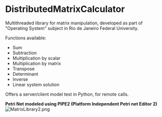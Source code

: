 # DistributedMatrixCalculator

Multithreaded library for matrix manipulation, developed as part of "Operating System" subject in Rio de Janeiro Federal University.

Functions available:
- Sum
- Subtraction
- Multiplication by scalar
- Multiplication by matrix
- Transpose
- Determinant
- Inverse
- Linear system solution

Offers a server/client model test in Python, for remote calls.

**Petri Net modeled using PIPE2 (Platform Independent Petri net Editor 2)**
![MatrixLibrary2.png](https://github.com/jvdavim/DistributedMatrixCalculator/raw/master/MatrixLibrary2.png)
